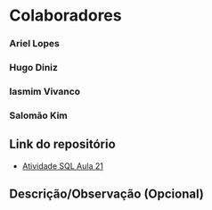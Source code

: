 # Colaboradores

### Ariel Lopes
### Hugo Diniz
### Iasmim Vivanco
### Salomão Kim

## Link do repositório

- [Atividade SQL Aula 21](https://github.com/Hugogdiniz/Aula_21_DHME_SQL)

## Descrição/Observação (Opcional)
